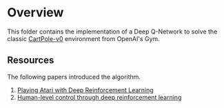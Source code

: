 # Overview
This folder contains the implementation of a Deep Q-Network to solve the classic [CartPole-v0](https://gym.openai.com/envs/CartPole-v0/) environment from OpenAI's Gym.

## Resources
The following papers introduced the algorithm.
1. [Playing Atari with Deep Reinforcement Learning](https://arxiv.org/pdf/1312.5602.pdf)
2. [Human-level control through deep reinforcement learning](https://www.nature.com/articles/nature14236/)
